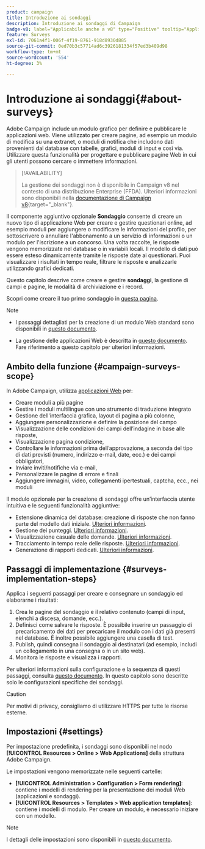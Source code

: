 ```yaml
---
product: campaign
title: Introduzione ai sondaggi
description: Introduzione ai sondaggi di Campaign
badge-v8: label="Applicabile anche a v8" type="Positive" tooltip="Applicabile anche a Campaign v8"
feature: Surveys
exl-id: 7061a4f1-006f-4f19-8761-918d8930d885
source-git-commit: 0ed70b3c57714ad6c3926181334f57ed3b409d98
workflow-type: tm+mt
source-wordcount: '554'
ht-degree: 3%

---
```


# Introduzione ai sondaggi{#about-surveys}

Adobe Campaign include un modulo grafico per definire e pubblicare le applicazioni web. Viene utilizzato per creare pagine, ad esempio un modulo di modifica su una extranet, o moduli di notifica che includono dati provenienti dal database con tabelle, grafici, moduli di input e così via. Utilizzare questa funzionalità per progettare e pubblicare pagine Web in cui gli utenti possono cercare o immettere informazioni.

>[!AVAILABILITY]
>
>La gestione dei sondaggi non è disponibile in Campaign v8 nel contesto di una distribuzione Enterprise (FFDA). Ulteriori informazioni sono disponibili nella [documentazione di Campaign v8](https://experienceleague.adobe.com/en/docs/campaign/campaign-v8/config/architecture/ffda/enterprise-deployment){target="_blank"}.


Il componente aggiuntivo opzionale **Sondaggio** consente di creare un nuovo tipo di applicazione Web per creare e gestire questionari online, ad esempio moduli per aggiungere o modificare le informazioni del profilo, per sottoscrivere o annullare l&#39;abbonamento a un servizio di informazioni o un modulo per l&#39;iscrizione a un concorso. Una volta raccolte, le risposte vengono memorizzate nel database o in variabili locali. Il modello di dati può essere esteso dinamicamente tramite le risposte date ai questionari. Puoi visualizzare i risultati in tempo reale, filtrare le risposte e analizzarle utilizzando grafici dedicati.

Questo capitolo descrive come creare e gestire **sondaggi**, la gestione di campi e pagine, le modalità di archiviazione e i record.

Scopri come creare il tuo primo sondaggio in [questa pagina](getting-started-with-surveys.md).

>[!NOTE]
>
>* I passaggi dettagliati per la creazione di un modulo Web standard sono disponibili in [questo documento](../../web/using/about-web-forms.md).
>
>* La gestione delle applicazioni Web è descritta in [questo documento](../../web/using/about-web-applications.md). Fare riferimento a questo capitolo per ulteriori informazioni.

## Ambito della funzione {#campaign-surveys-scope}

In Adobe Campaign, utilizza [applicazioni Web](../../web/using/about-web-forms.md) per:

* Creare moduli a più pagine
* Gestire i moduli multilingue con uno strumento di traduzione integrato
* Gestione dell&#39;interfaccia grafica, layout di pagina a più colonne,
* Aggiungere personalizzazione e definire la posizione del campo
* Visualizzazione delle condizioni dei campi dell’indagine in base alle risposte,
* Visualizzazione pagina condizione,
* Controllare le informazioni prima dell’approvazione, a seconda del tipo di dati previsti (numero, indirizzo e-mail, date, ecc.) e dei campi obbligatori,
* Inviare inviti/notifiche via e-mail,
* Personalizzare le pagine di errore e finali
* Aggiungere immagini, video, collegamenti ipertestuali, captcha, ecc., nei moduli

Il modulo opzionale per la creazione di sondaggi offre un’interfaccia utente intuitiva e le seguenti funzionalità aggiuntive:

* Estensione dinamica del database: creazione di risposte che non fanno parte del modello dati iniziale. [Ulteriori informazioni](../../surveys/using/managing-answers.md#storing-collected-answers).
* Gestione dei punteggi. [Ulteriori informazioni](../../surveys/using/managing-answers.md#score-management).
* Visualizzazione casuale delle domande. [Ulteriori informazioni](../../surveys/using/building-a-survey.md#adding-questions).
* Tracciamento in tempo reale delle risposte. [Ulteriori informazioni](../../surveys/using/publish-track-and-use-collected-data.md#response-tracking).
* Generazione di rapporti dedicati. [Ulteriori informazioni](../../surveys/using/publish-track-and-use-collected-data.md#reports-on-surveys).


## Passaggi di implementazione {#surveys-implementation-steps}

Applica i seguenti passaggi per creare e consegnare un sondaggio ed elaborarne i risultati:

1. Crea le pagine del sondaggio e il relativo contenuto (campi di input, elenchi a discesa, domande, ecc.).
1. Definisci come salvare le risposte. È possibile inserire un passaggio di precaricamento dei dati per precaricare il modulo con i dati già presenti nel database. È inoltre possibile aggiungere una casella di test.
1. Publish, quindi consegna il sondaggio ai destinatari (ad esempio, includi un collegamento in una consegna o in un sito web).
1. Monitora le risposte e visualizza i rapporti.

Per ulteriori informazioni sulla configurazione e la sequenza di questi passaggi, consulta [questo documento](../../web/using/about-web-forms.md). In questo capitolo sono descritte solo le configurazioni specifiche dei sondaggi.

>[!CAUTION]
>
>Per motivi di privacy, consigliamo di utilizzare HTTPS per tutte le risorse esterne.

## Impostazioni {#settings}

Per impostazione predefinita, i sondaggi sono disponibili nel nodo **[!UICONTROL Resources > Online > Web Applications]** della struttura Adobe Campaign.

Le impostazioni vengono memorizzate nelle seguenti cartelle:

* **[!UICONTROL Administration > Configuration > Form rendering]**: contiene i modelli di rendering per la presentazione dei moduli Web (applicazioni e sondaggi).
* **[!UICONTROL Resources > Templates > Web application templates]**: contiene i modelli di modulo. Per creare un modulo, è necessario iniziare con un modello.

>[!NOTE]
>
>I dettagli delle impostazioni sono disponibili in [questo documento](../../web/using/about-web-forms.md).
